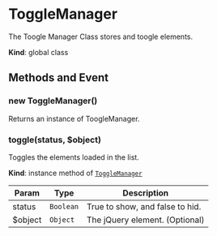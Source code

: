 # ToggleManager
 The Toogle Manager Class stores and toogle elements.

**Kind**: global class  


## Methods and Event
 <a name="_new"></a>

### new ToggleManager()
Returns an instance of ToogleManager.

<a name="ToggleManager+toggle"></a>

### toggle(status, $object)
Toggles the elements loaded in the list.

**Kind**: instance method of [<code>ToggleManager</code>](#ToggleManager)  

| Param | Type | Description |
| --- | --- | --- |
| status | <code>Boolean</code> | True to show, and false to hid. |
| $object | <code>Object</code> | The jQuery element. (Optional) |


